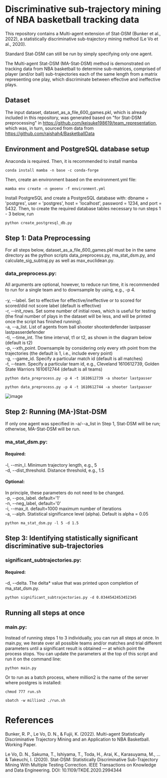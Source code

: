 # Discriminative sub-trajectory mining of NBA basketball tracking data
This repository contains a Multi-agent extension of Stat-DSM (Bunker et al., 2022), a statistically discriminative sub-trajectory mining method (Le Vo et al., 2020).

Standard Stat-DSM can still be run by simply specifying only one agent.

The Multi-agent Stat-DSM (MA-Stat-DSM) method is demonstrated on tracking data from NBA basketball to determine sub-matrices, comprised of player (and/or ball) sub-trajectories each of the same length from a matrix representing one play, which discriminate between effective and ineffective plays.

## Dataset
The input dataset, dataset_as_a_file_600_games.pkl, which is already included in this repository, was generated based on "for Stat-DSM preprocessing" in https://github.com/keisuke198619/team_representation, which was, in turn, sourced from data from https://github.com/rajshah4/BasketballData

## Environment and PostgreSQL database setup

Anaconda is required. Then, it is recommended to install mamba
```
conda install mamba -n base -c conda-forge
```
Then, create an environment based on the environment.yml file:
```
mamba env create -n geoenv -f environment.yml
```
Install PostgreSQL and create a PostgreSQL database with: dbname = 'postgres', user = 'postgres', host = 'localhost', password = 1234, and port = 5432. Then, to create the required database tables necessary to run steps 1 - 3 below, run
```
python create_postgresql_db.py
```

## Step 1: Data Preprocessing

For all steps below, dataset_as_a_file_600_games.pkl must be in the same directory as the python scripts data_preprocess.py, ma_stat_dsm.py, and calculate_sig_subtraj.py as well as max_euclidean.py.

### data_preprocess.py:    
All arguments are optional, however, to reduce run time, it is recommended to run for a single team and to downsample by using, e.g., -p 4.\
\
  -y, --label. Set to effective for effective/ineffective or to scored for scored/did not score label (default is effective)\
  -r, --init_rows. Set some number of initial rows, which is useful for testing (the final number of plays in the dataset will be less, and will be printed once the script has finished running).\
  -a, --a_list. List of agents from ball shooter
                        shooterdefender lastpasser lastpasserdefender\
  -ti, --time_int. The time interval, t1 or t2, as shown in the diagram below (default is t2)\
  -p, --xth_point. Downsample by considering only every xth point from
                        the trajectories (the default is 1, i.e., include every
                        point)\
  -g, --game_id. Specify a particular match id (default is all matches)\
  -t, --team. Specify a particular team id, e.g., Cleveland 1610612739, Golden State Warriors 1610612744 (default is all teams)
```
python data_preprocess.py -p 4 -t 1610612739 -a shooter lastpasser
```
```
python data_preprocess.py -p 4 -t 1610612744 -a shooter lastpasser
```
![image](https://user-images.githubusercontent.com/29388472/173998123-ad0bade2-e42d-4261-89dd-40a4bc7834d3.png)

## Step 2: Running (MA-)Stat-DSM
If only one agent was specified in -a/--a_list in Step 1, Stat-DSM will be run; otherwise, MA-Stat-DSM will be run.
### ma_stat_dsm.py:  
#### Required:
-l, --min_l. Minimum trajectory length, e.g., 5\
-d, --dist_threshold. Distance threshold, e.g., 1.5

#### Optional:
In principle, these parameters do not need to be changed.\
-p, --pos_label. default='1'\
-n, --neg_label, default='0'\
-i, --max_it. default=1000 maximum number of iterations\
-a, --alph. Statistical significance level (alpha). Default is alpha = 0.05
```
python ma_stat_dsm.py -l 5 -d 1.5
```
## Step 3: Identifying statistically significant discriminative sub-trajectories
### significant_subtrajectories.py:  
#### Required:
-d, --delta. The delta* value that was printed upon completion of ma_stat_dsm.py.
```
python significant_subtrajectories.py -d 0.0344542453452345
```

## Running all steps at once
### main.py:  
Instead of running steps 1 to 3 individually, you can run all steps at once. In main.py, we iterate over all possible teams and/or matches and trial different parameters until a significant result is obtained — at which point the process stops. You can update the parameters at the top of this script and run it on the command line:
```
python main.py
```
Or to run as a batch process, where million2 is the name of the server where postgres is installed:
```
chmod 777 run.sh
```
```
sbatch -w million2 ./run.sh
```
# References

Bunker, R. P., Le Vo, D. N., & Fujii, K. (2022). Multi-agent Statistically Discriminative Trajectory Mining and an Application to NBA Basketball. Working Paper.

Le Vo, D. N., Sakuma, T., Ishiyama, T., Toda, H., Arai, K., Karasuyama, M., ... & Takeuchi, I. (2020). Stat-DSM: Statistically Discriminative Sub-Trajectory Mining With Multiple Testing Correction. IEEE Transactions on Knowledge and Data Engineering. DOI: 10.1109/TKDE.2020.2994344
